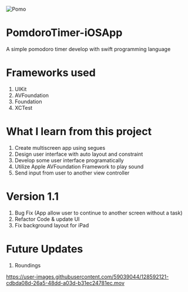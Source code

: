 ![Pomo](https://user-images.githubusercontent.com/59039044/127081212-8ce3e9e7-deba-404b-a19b-75e3ff7d1b70.png)

# PomdoroTimer-iOSApp

A simple pomodoro timer develop with swift programming language

# Frameworks used
1. UIKit
2. AVFoundation
3. Foundation
4. XCTest

# What I learn from this project

1. Create multiscreen app using segues
2. Design user interface with auto layout and constraint
3. Develop some user interface programatically
4. Utilize Apple AVFoundation Framework to play sound
5. Send input from user to another view controller


# Version 1.1
1. Bug Fix (App allow user to continue to another screen without a task)
2. Refactor Code & update UI
3. Fix background layout for iPad


# Future Updates

1. Roundings

https://user-images.githubusercontent.com/59039044/128592121-cdbda08d-26a5-48dd-a03d-b31ec24781ec.mov

